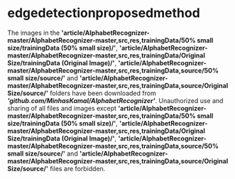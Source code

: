 # edgedetectionproposedmethod

The images in the **'article/AlphabetRecognizer-master/AlphabetRecognizer-master,src,res,trainingData/50% small size/trainingData (50% small size)/'**, **'article/AlphabetRecognizer-master/AlphabetRecognizer-master,src,res,trainingData/Original Size/trainingData (Original Image)/'**, **'article/AlphabetRecognizer-master/AlphabetRecognizer-master,src,res,trainingData,source/50% small size/source/'** and **'article/AlphabetRecognizer-master/AlphabetRecognizer-master,src,res,trainingData,source/Original Size/source/'** folders have been downloaded from ***'github.com/MinhasKamal/AlphabetRecognizer'***. Unauthorized use and sharing of all files and images except **'article/AlphabetRecognizer-master/AlphabetRecognizer-master,src,res,trainingData/50% small size/trainingData (50% small size)/'**, **'article/AlphabetRecognizer-master/AlphabetRecognizer-master,src,res,trainingData/Original Size/trainingData (Original Image)/'**, **'article/AlphabetRecognizer-master/AlphabetRecognizer-master,src,res,trainingData,source/50% small size/source/'** and **'article/AlphabetRecognizer-master/AlphabetRecognizer-master,src,res,trainingData,source/Original Size/source/'** files are forbidden.
